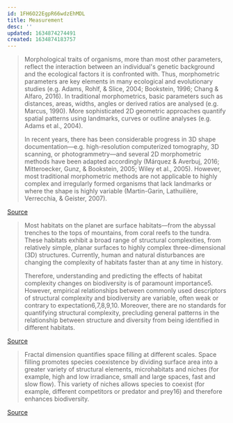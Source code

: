 ```yaml
---
id: 1FH6O22EgpR66wdzEhMDL
title: Measurement
desc: ''
updated: 1634874274491
created: 1634874183757
---
```

>Morphological traits of organisms, more than most other parameters, reflect the interaction between an individual's genetic background and the ecological factors it is confronted with. Thus, morphometric parameters are key elements in many ecological and evolutionary studies (e.g. Adams, Rohlf, & Slice, 2004; Bookstein, 1996; Chang & Alfaro, 2016). In traditional morphometrics, basic parameters such as distances, areas, widths, angles or derived ratios are analysed (e.g. Marcus, 1990). More sophisticated 2D geometric approaches quantify spatial patterns using landmarks, curves or outline analyses (e.g. Adams et al., 2004).
>
>In recent years, there has been considerable progress in 3D shape documentation—e.g. high-resolution computerized tomography, 3D scanning, or photogrammetry—and several 2D morphometric methods have been adapted accordingly (Márquez & Averbuj, 2016; Mitteroecker, Gunz, & Bookstein, 2005; Wiley et al., 2005). However, most traditional morphometric methods are not applicable to highly complex and irregularly formed organisms that lack landmarks or where the shape is highly variable (Martin-Garin, Lathuilière, Verrecchia, & Geister, 2007).

[Source](https://besjournals.onlinelibrary.wiley.com/doi/10.1111/2041-210X.12829)


>Most habitats on the planet are surface habitats—from the abyssal trenches to the tops of mountains, from coral reefs to the tundra. These habitats exhibit a broad range of structural complexities, from relatively simple, planar surfaces to highly complex three-dimensional (3D) structures. Currently, human and natural disturbances are changing the complexity of habitats faster than at any time in history.
>
>Therefore, understanding and predicting the effects of habitat complexity changes on biodiversity is of paramount importance5. However, empirical relationships between commonly used descriptors of structural complexity and biodiversity are variable, often weak or contrary to expectation6,7,8,9,10. Moreover, there are no standards for quantifying structural complexity, precluding general patterns in the relationship between structure and diversity from being identified in different habitats. 

[Source](https://www.nature.com/articles/s41559-020-1281-8)


>Fractal dimension quantifies space filling at different scales. Space filling promotes species coexistence by dividing surface area into a greater variety of structural elements, microhabitats and niches (for example, high and low irradiance, small and large spaces, fast and slow flow). This variety of niches allows species to coexist (for example, different competitors or predator and prey16) and therefore enhances biodiversity.

[Source](https://www.nature.com/articles/s41559-020-1281-8)


